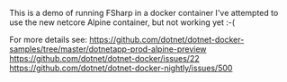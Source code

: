 
This is a demo of running FSharp in a docker container
I've attempted to use the new netcore Alpine container, but not working yet :-(

For more details see:
https://github.com/dotnet/dotnet-docker-samples/tree/master/dotnetapp-prod-alpine-preview
https://github.com/dotnet/dotnet-docker/issues/22
https://github.com/dotnet/dotnet-docker-nightly/issues/500